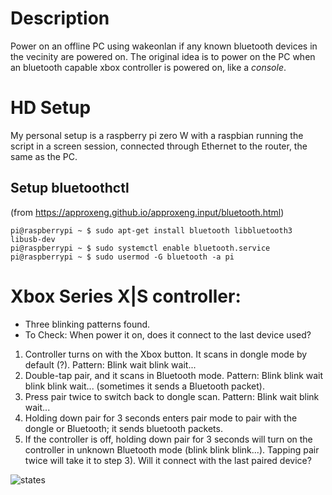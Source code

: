 # Description
Power on an offline PC using wakeonlan if any known bluetooth devices in the vecinity are powered on.
The original idea is to power on the PC when an bluetooth capable xbox controller is powered on, like a _console_.

# HD Setup
My personal setup is a raspberry pi zero W with a raspbian running the script in a screen session, connected through Ethernet to the router, the same as the PC.

## Setup bluetoothctl
(from https://approxeng.github.io/approxeng.input/bluetooth.html)

    pi@raspberrypi ~ $ sudo apt-get install bluetooth libbluetooth3 libusb-dev
    pi@raspberrypi ~ $ sudo systemctl enable bluetooth.service
    pi@raspberrypi ~ $ sudo usermod -G bluetooth -a pi

# Xbox Series X|S controller:
  - Three blinking patterns found.
  - To Check: When power it on, does it connect to the last device used? 

  1. Controller turns on with the Xbox button. It scans in dongle mode by default (?). Pattern: Blink wait blink wait...
  2. Double-tap pair, and it scans in Bluetooth mode. Pattern: Blink blink wait blink blink wait... (sometimes it sends a Bluetooth packet).
  3. Press pair twice to switch back to dongle scan. Pattern: Blink wait blink wait...
  4. Holding down pair for 3 seconds enters pair mode to pair with the dongle or Bluetooth; it sends bluetooth packets.
  5. If the controller is off, holding down pair for 3 seconds will turn on the controller in unknown Bluetooth mode (blink blink blink...). Tapping pair twice will take it to step 3). Will it connect with the last paired device?

![states](https://github.com/user-attachments/assets/e78fc0be-4648-4579-9532-b8552ef62e73)
